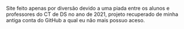 Site feito apenas por diversão devido a uma piada entre os alunos e professores do CT de DS no ano de 2021, projeto recuperado de minha antiga conta do GitHub a qual eu não mais possuo aceso.

